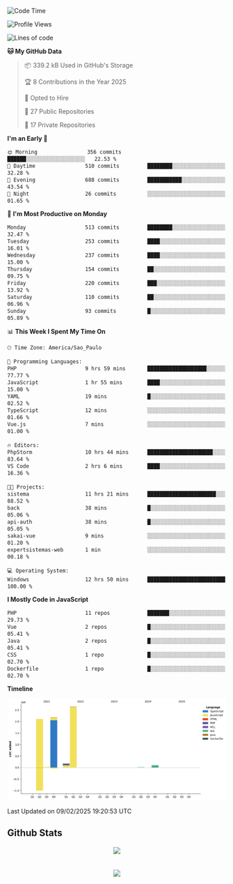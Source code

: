  
<!--START_SECTION:waka-->
![Code Time](http://img.shields.io/badge/Code%20Time-1%2C783%20hrs%2043%20mins-blue)

![Profile Views](http://img.shields.io/badge/Profile%20Views-0-blue)

![Lines of code](https://img.shields.io/badge/From%20Hello%20World%20I%27ve%20Written-7.2%20million%20lines%20of%20code-blue)

**🐱 My GitHub Data** 

> 📦 339.2 kB Used in GitHub's Storage 
 > 
> 🏆 8 Contributions in the Year 2025
 > 
> 💼 Opted to Hire
 > 
> 📜 27 Public Repositories 
 > 
> 🔑 17 Private Repositories 
 > 
**I'm an Early 🐤** 

```text
🌞 Morning                356 commits         ██████░░░░░░░░░░░░░░░░░░░   22.53 % 
🌆 Daytime                510 commits         ████████░░░░░░░░░░░░░░░░░   32.28 % 
🌃 Evening                688 commits         ███████████░░░░░░░░░░░░░░   43.54 % 
🌙 Night                  26 commits          ░░░░░░░░░░░░░░░░░░░░░░░░░   01.65 % 
```
📅 **I'm Most Productive on Monday** 

```text
Monday                   513 commits         ████████░░░░░░░░░░░░░░░░░   32.47 % 
Tuesday                  253 commits         ████░░░░░░░░░░░░░░░░░░░░░   16.01 % 
Wednesday                237 commits         ████░░░░░░░░░░░░░░░░░░░░░   15.00 % 
Thursday                 154 commits         ██░░░░░░░░░░░░░░░░░░░░░░░   09.75 % 
Friday                   220 commits         ███░░░░░░░░░░░░░░░░░░░░░░   13.92 % 
Saturday                 110 commits         ██░░░░░░░░░░░░░░░░░░░░░░░   06.96 % 
Sunday                   93 commits          █░░░░░░░░░░░░░░░░░░░░░░░░   05.89 % 
```


📊 **This Week I Spent My Time On** 

```text
🕑︎ Time Zone: America/Sao_Paulo

💬 Programming Languages: 
PHP                      9 hrs 59 mins       ███████████████████░░░░░░   77.77 % 
JavaScript               1 hr 55 mins        ████░░░░░░░░░░░░░░░░░░░░░   15.00 % 
YAML                     19 mins             █░░░░░░░░░░░░░░░░░░░░░░░░   02.52 % 
TypeScript               12 mins             ░░░░░░░░░░░░░░░░░░░░░░░░░   01.66 % 
Vue.js                   7 mins              ░░░░░░░░░░░░░░░░░░░░░░░░░   01.00 % 

🔥 Editors: 
PhpStorm                 10 hrs 44 mins      █████████████████████░░░░   83.64 % 
VS Code                  2 hrs 6 mins        ████░░░░░░░░░░░░░░░░░░░░░   16.36 % 

🐱‍💻 Projects: 
sistema                  11 hrs 21 mins      ██████████████████████░░░   88.52 % 
back                     38 mins             █░░░░░░░░░░░░░░░░░░░░░░░░   05.06 % 
api-auth                 38 mins             █░░░░░░░░░░░░░░░░░░░░░░░░   05.05 % 
sakai-vue                9 mins              ░░░░░░░░░░░░░░░░░░░░░░░░░   01.20 % 
expertsistemas-web       1 min               ░░░░░░░░░░░░░░░░░░░░░░░░░   00.18 % 

💻 Operating System: 
Windows                  12 hrs 50 mins      █████████████████████████   100.00 % 
```

**I Mostly Code in JavaScript** 

```text
PHP                      11 repos            ███████░░░░░░░░░░░░░░░░░░   29.73 % 
Vue                      2 repos             █░░░░░░░░░░░░░░░░░░░░░░░░   05.41 % 
Java                     2 repos             █░░░░░░░░░░░░░░░░░░░░░░░░   05.41 % 
CSS                      1 repo              █░░░░░░░░░░░░░░░░░░░░░░░░   02.70 % 
Dockerfile               1 repo              █░░░░░░░░░░░░░░░░░░░░░░░░   02.70 % 
```



**Timeline**

![Lines of Code chart](https://raw.githubusercontent.com/MaueDev/MaueDev/main/assets/bar_graph.png)


 Last Updated on 09/02/2025 19:20:53 UTC
<!--END_SECTION:waka-->

## Github Stats  
<div align="center"><img src="https://github-readme-stats.vercel.app/api/top-langs/?username=MaueDev&hide_border=true&layout=compact" align="center" /></div>  

<br/>  

<br/>  

<div align="center">
<img src="https://komarev.com/ghpvc/?username=MaueDev&&style=flat-square" align="center" />
</div>  
  

